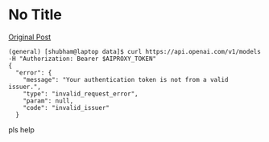 # No Title

[Original Post](https://discourse.onlinedegree.iitm.ac.in/t/164277/567)

<pre><code class="lang-auto">(general) [shubham@laptop data]$ curl https://api.openai.com/v1/models -H "Authorization: Bearer $AIPROXY_TOKEN"
{
  "error": {
    "message": "Your authentication token is not from a valid issuer.",
    "type": "invalid_request_error",
    "param": null,
    "code": "invalid_issuer"
  }
</code></pre>
<p>pls help</p>
